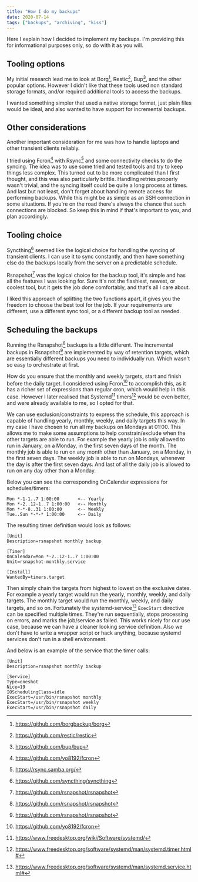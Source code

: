 ```yaml
---
title: "How I do my backups"
date: 2020-07-14
tags: ["backups", "archiving", "kiss"]
---
```


Here I explain how I decided to implement my backups. I'm providing this for informational purposes only, so do with it as you will.


## Tooling options

My initial research lead me to look at Borg[^borg], Restic[^restic], Bup[^bup], and the other popular options. However I didn't like that these tools used non standard storage formats, and/or required additional tools to access the backups.

I wanted something simpler that used a native storage format, just plain files would be ideal, and also wanted to have support for incremental backups.


## Other considerations

Another important consideration for me was how to handle laptops and other transient clients reliably.

I tried using Fcron[^fcron] with Rsync[^rsync] and some connectivity checks to do the syncing. The idea was to use some tried and tested tools and try to keep things less complex. This turned out to be more complicated than I first thought, and this was also particularly brittle. Handling retries properly wasn't trivial, and the syncing itself could be quite a long process at times. And last but not least, don't forget about handling remote access for performing backups. While this might be as simple as an SSH connection in some situations. If you're on the road there's always the chance that such connections are blocked. So keep this in mind if that's important to you, and plan accordingly.


## Tooling choice

Syncthing[^syncthing] seemed like the logical choice for handling the syncing of transient clients. I can use it to sync constantly, and then have something else do the backups locally from the server on a predictable schedule.

Rsnapshot[^rsnapshot] was the logical choice for the backup tool, it's simple and has all the features I was looking for. Sure it's not the flashiest, newest, or coolest tool, but it gets the job done comfortably, and that's all I care about.

I liked this approach of splitting the two functions apart, it gives you the freedom to choose the best tool for the job. If your requirements are different, use a different sync tool, or a different backup tool as needed.


## Scheduling the backups

Running the Rsnapshot[^rsnapshot] backups is a little different. The incremental backups in Rsnapshot[^rsnapshot] are implemented by way of retention targets, which are essentially different backups you need to individually run. Which wasn't so easy to orchestrate at first.

How do you ensure that the monthly and weekly targets, start and finish before the daily target. I considered using Fcron[^fcron] to accomplish this, as it has a richer set of expressions than regular cron, which would help in this case. However I later realised that Systemd[^systemd] timers[^systemd-timer] would be even better, and were already available to me, so I opted for that.

We can use exclusion/constraints to express the schedule, this approach is capable of handling yearly, monthly, weekly, and daily targets this way. In my case I have chosen to run all my backups on Mondays at 01:00. This allows me to make some assumptions to help constrain/exclude when the other targets are able to run. For example the yearly job is only allowed to run in January, on a Monday, in the first seven days of the month. The monthly job is able to run on any month other than January, on a Monday, in the first seven days. The weekly job is able to run on Mondays, whenever the day is after the first seven days. And last of all the daily job is allowed to run on any day other than a Monday.

Below you can see the corresponding OnCalendar expressions for schedules/timers:

```shell
Mon *-1-1..7 1:00:00       <-- Yearly
Mon *-2..12-1..7 1:00:00   <-- Monthly
Mon *-*-8..31 1:00:00      <-- Weekly
Tue..Sun *-*-* 1:00:00     <-- Daily
```

The resulting timer definition would look as follows:

```shell
[Unit]
Description=rsnapshot monthly backup

[Timer]
OnCalendar=Mon *-2..12-1..7 1:00:00
Unit=rsnapshot-monthly.service

[Install]
WantedBy=timers.target
```

Then simply chain the targets from highest to lowest on the exclusive dates. For example a yearly target would run the yearly, monthly, weekly, and daily targets. The monthly target would run the monthly, weekly, and daily targets, and so on. Fortunately the systemd-service[^systemd-service] `ExecStart` directive can be specified multiple times. They're run sequentially, stops processing on errors, and marks the job/service as failed. This works nicely for our use case, because we can have a cleaner looking service definition. Also we don't have to write a wrapper script or hack anything, because systemd services don't run in a shell environment.

And below is an example of the service that the timer calls:

```shell
[Unit]
Description=rsnapshot monthly backup

[Service]
Type=oneshot
Nice=19
IOSchedulingClass=idle
ExecStart=/usr/bin/rsnapshot monthly
ExecStart=/usr/bin/rsnapshot weekly
ExecStart=/usr/bin/rsnapshot daily
```



 [^borg]: https://github.com/borgbackup/borg
 [^bup]: https://github.com/bup/bup
 [^fcron]: https://github.com/yo8192/fcron
 [^restic]: https://github.com/restic/restic
 [^rsnapshot]: https://github.com/rsnapshot/rsnapshot
 [^rsync]: https://rsync.samba.org/
 [^syncthing]: https://github.com/syncthing/syncthing
 [^systemd-service]: https://www.freedesktop.org/software/systemd/man/systemd.service.html#
 [^systemd-timer]: https://www.freedesktop.org/software/systemd/man/systemd.timer.html#
 [^systemd]: https://www.freedesktop.org/wiki/Software/systemd/
